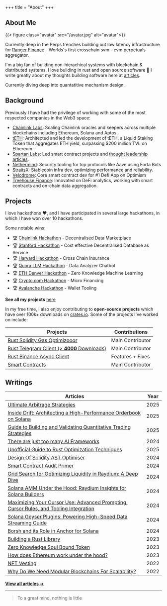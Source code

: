 +++
title = "About"
+++

## About Me

{{< figure class="avatar" src="/avatar.jpg" alt="avatar">}}

Currently deep in the Perps trenches building out low latency infrastructure for [Ranger Finance](https://www.ranger.finance) - Worlds's first crosschain svm - evm perpetuals aggregator.

I'm a big fan of building non-hierachical systems with blockchain & distributed systems. I love building in rust and open source software 🦀 I write greatly about my thoughts building software here at [articles](/articles).

Currently diving deep into quantatitive mechanism design.

## Background

Previously I have had the privilege of working with some of the most respected companies in the Web3 space:

- [Chainlink Labs](https://chain.link/): Scaling Chainlink oracles and keepers across multiple blockchains including Ethereum, Solana and Aptos.
- [tETH](https://docs.treehouse.finance/protocol/teth/introduction): Architected and led the development of tETH, a Liquid Staking Token that aggregates ETH yield, surpassing $200 million TVL on Ethereum.
- [Spartan Labs](https://www.spartangroup.io/): Led smart contract projects and [thought leadership articles](https://medium.com/@spartanlabs).
- [Nethermind](https://www.nethermind.io/): Security tooling for top protocols like Aave using Forta Bots
- [StraitsX](https://straitsx.com/): Stablecoin infra dev, optimizing performance and reliability.
- [Velodrome](https://velodrome.finance/): Core smart contract dev for #1 Defi App on Optimism
- [Treehouse Finance](https://www.treehouse.finance/): Innovated on DeFi analytics, working with smart contracts and on-chain data aggregation.

## Projects

I love hackathons ❤️, and I have participated in several large hackathons, in which I have won over 10 hackathons.

Some notable wins:

- 🏆 [Chainlink Hackathon](https://devpost.com/software/silas-avery-yong-kang) - Decentralised Data Marketplace
- 🏆 [Stanford Hackathon](https://devpost.com/software/controldb) - Cost effective Decentralised Database as Service
- 🏆 [Harvard Hackathon](https://www.notion.so/yongkangchia/Cross-chain-Insurance-Harvard-Blockchain-Hack-Winner-3aeb7eb48da4491b868c7d2ae69fd0a6) - Cross Chain Insurance
- 🏆 [Quora LLM Hackathon](https://poe.com/DataAnalyzer) - Data Analyzer Chatbot
- 🏆 [ETH Denver Hackathon](https://www.gelk.in/) - Zero Knowledge Machine Learning
- 🏆 [Crypto.com Hackathon](https://www.notion.so/yongkangchia/f253051d42da4602a936f5c7f406b433?v=8aa370ed01ab44e1830275f58ca04521&p=7c323fca064e44dba93912faa83dab85&pm=c) - Micro Financing
- 🏆 [Avalanche Hackathon](https://www.notion.so/yongkangchia/Derisk-AVAX-Hackathon-Winner-febf80966ec14c8984bfa848a0f4a2f7) - Wallet Tooling

**See all my projects** [here](https://www.notion.so/yongkangchia/f253051d42da4602a936f5c7f406b433?v=8aa370ed01ab44e1830275f58ca04521)

In my free time, I also enjoy contributing to **open-source projects** which have over 100k+ downloads on [crates.io](https://crates.io/users/yongkangc). Some of the projects I've worked on include:

| Projects                                                                                     | Contributions    |
| -------------------------------------------------------------------------------------------- | ---------------- |
| [Rust Solidity Gas Optimizooor](https://github.com/ExtremelySunnyYK/Solidity-Gas-Optimizoor) | Main Contributor |
| [Rust Telegram Client (> **4000** Downloads)](https://crates.io/crates/rustygram)            | Main Contributor |
| [Rust Binance Async Client](https://crates.io/crates/rustygram)                              | Features + Fixes |
| [Smart Contracts](https://github.com/SpartanLabsXyz/spartanlabs-contracts)                   | Main Contributor |

## Writings

| Articles                                                                                                                                                                                        | Year |
| ----------------------------------------------------------------------------------------------------------------------------------------------------------------------------------------------- | ---- |
| [Ultimate Arbitrage Strategies](/articles/arbitrage)                                                                                                                                            | 2025 |
| [Inside Drift: Architecting a High-Performance Orderbook on Solana](/articles/drift-orderbook)                                                                                                  | 2025 |
| [Guide to Building and Validating Quantitative Trading Strategies](/articles/quant-trading-guide)                                                                                               | 2025 |
| [There are just too many AI Frameworks](/articles/ai-frameworks)                                                                                                                                | 2024 |
| [Unofficial Guide to Rust Optimization Techniques](/articles/rust-optimization)                                                                                                                 | 2025 |
| [Design Of Solidity AST Optimiser](https://medium.com/@extremelysunnyyk/from-idea-to-implementation-creating-a-solidity-gas-optimizer-for-smart-contracts-0a103c2bfd24?postPublishedType=repub) | 2024 |
| [Smart Contract Audit Primer](https://extremelysunnyyk.medium.com/preparing-for-a-comprehensive-smart-contract-audit-a-primer-56427c725b0b)                                                     | 2024 |
| [Grid Search for Optimizing Liquidity in Raydium: A Deep Dive](/articles/raydium-liquidity)                                                                                                     | 2024 |
| [Solana AMM Under the Hood: Raydium Insights for Solana Builders](/articles/raydium-amm)                                                                                                        | 2024 |
| [Maximizing Your Cursor Use: Advanced Prompting, Cursor Rules, and Tooling Integration](/articles/cursor-optimization)                                                                          | 2024 |
| [Solana Geyser Plugins: Powering High-Speed Data Streaming Guide](/articles/solana-geyser)                                                                                                      | 2024 |
| [Borsh and its Role in Anchor for Solana](/articles/borsh-anchor)                                                                                                                               | 2024 |
| [Building a Rust Library](https://extremelysunnyyk.medium.com/my-experience-building-a-rust-library-rustygram-a217d635924b)                                                                     | 2023 |
| [Zero Knowledge Soul Bound Token](https://medium.com/the-spartan-group/the-construction-of-the-soul-part-3-soulbound-token-with-zk-snark-implementation-900d808b9e79)                           | 2023 |
| [How does Ethereum work under the hood?](https://extremelysunnyyk.medium.com/how-does-ethereum-work-under-the-hood-understanding-evm-basics-in-simple-english-bdba2d888d63)                     | 2023 |
| [NFT Vesting](https://medium.com/the-spartan-group/nft-vesting-with-time-locks-b7932b186a6e)                                                                                                    | 2022 |
| [Why Do We Need Modular Blockchains For Scalability?](https://medium.com/coinmonks/why-we-need-modular-blockchains-for-scalability-276f4d724b0e)                                                | 2022 |

**[View all articles →](/articles)**

---

> To a great mind, nothing is little
